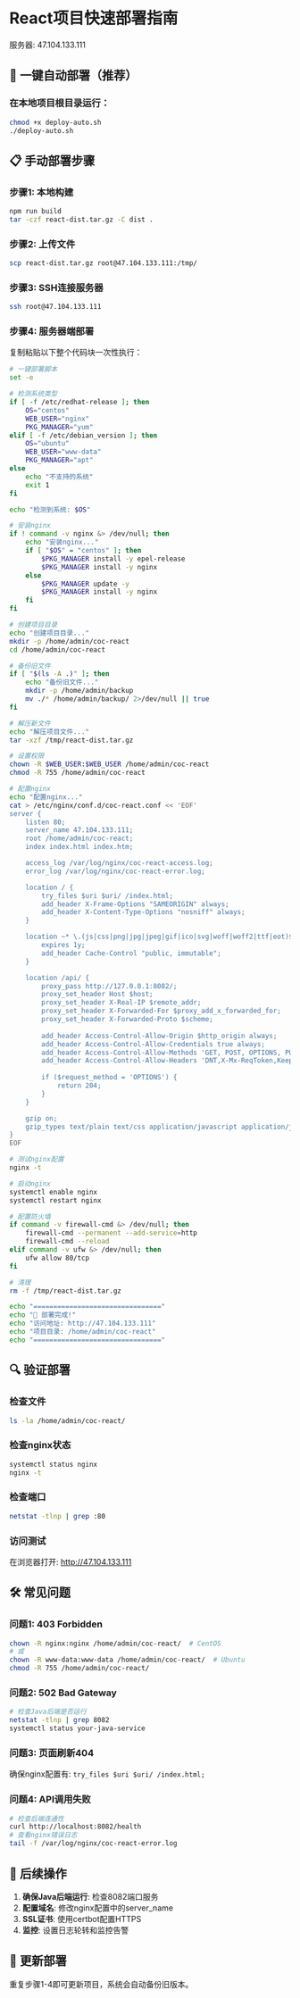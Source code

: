 # React项目快速部署指南
服务器: 47.104.133.111

## 🚀 一键自动部署（推荐）

### 在本地项目根目录运行：
```bash
chmod +x deploy-auto.sh
./deploy-auto.sh
```

## 📋 手动部署步骤

### 步骤1: 本地构建
```bash
npm run build
tar -czf react-dist.tar.gz -C dist .
```

### 步骤2: 上传文件
```bash
scp react-dist.tar.gz root@47.104.133.111:/tmp/
```

### 步骤3: SSH连接服务器
```bash
ssh root@47.104.133.111
```

### 步骤4: 服务器端部署
复制粘贴以下整个代码块一次性执行：

```bash
# 一键部署脚本
set -e

# 检测系统类型
if [ -f /etc/redhat-release ]; then
    OS="centos"
    WEB_USER="nginx"
    PKG_MANAGER="yum"
elif [ -f /etc/debian_version ]; then
    OS="ubuntu"
    WEB_USER="www-data"
    PKG_MANAGER="apt"
else
    echo "不支持的系统"
    exit 1
fi

echo "检测到系统: $OS"

# 安装nginx
if ! command -v nginx &> /dev/null; then
    echo "安装nginx..."
    if [ "$OS" = "centos" ]; then
        $PKG_MANAGER install -y epel-release
        $PKG_MANAGER install -y nginx
    else
        $PKG_MANAGER update -y
        $PKG_MANAGER install -y nginx
    fi
fi

# 创建项目目录
echo "创建项目目录..."
mkdir -p /home/admin/coc-react
cd /home/admin/coc-react

# 备份旧文件
if [ "$(ls -A .)" ]; then
    echo "备份旧文件..."
    mkdir -p /home/admin/backup
    mv ./* /home/admin/backup/ 2>/dev/null || true
fi

# 解压新文件
echo "解压项目文件..."
tar -xzf /tmp/react-dist.tar.gz

# 设置权限
chown -R $WEB_USER:$WEB_USER /home/admin/coc-react
chmod -R 755 /home/admin/coc-react

# 配置nginx
echo "配置nginx..."
cat > /etc/nginx/conf.d/coc-react.conf << 'EOF'
server {
    listen 80;
    server_name 47.104.133.111;
    root /home/admin/coc-react;
    index index.html index.htm;

    access_log /var/log/nginx/coc-react-access.log;
    error_log /var/log/nginx/coc-react-error.log;

    location / {
        try_files $uri $uri/ /index.html;
        add_header X-Frame-Options "SAMEORIGIN" always;
        add_header X-Content-Type-Options "nosniff" always;
    }

    location ~* \.(js|css|png|jpg|jpeg|gif|ico|svg|woff|woff2|ttf|eot)$ {
        expires 1y;
        add_header Cache-Control "public, immutable";
    }

    location /api/ {
        proxy_pass http://127.0.0.1:8082/;
        proxy_set_header Host $host;
        proxy_set_header X-Real-IP $remote_addr;
        proxy_set_header X-Forwarded-For $proxy_add_x_forwarded_for;
        proxy_set_header X-Forwarded-Proto $scheme;
        
        add_header Access-Control-Allow-Origin $http_origin always;
        add_header Access-Control-Allow-Credentials true always;
        add_header Access-Control-Allow-Methods 'GET, POST, OPTIONS, PUT, DELETE' always;
        add_header Access-Control-Allow-Headers 'DNT,X-Mx-ReqToken,Keep-Alive,User-Agent,X-Requested-With,If-Modified-Since,Cache-Control,Content-Type,Authorization' always;
        
        if ($request_method = 'OPTIONS') {
            return 204;
        }
    }

    gzip on;
    gzip_types text/plain text/css application/javascript application/json;
}
EOF

# 测试nginx配置
nginx -t

# 启动nginx
systemctl enable nginx
systemctl restart nginx

# 配置防火墙
if command -v firewall-cmd &> /dev/null; then
    firewall-cmd --permanent --add-service=http
    firewall-cmd --reload
elif command -v ufw &> /dev/null; then
    ufw allow 80/tcp
fi

# 清理
rm -f /tmp/react-dist.tar.gz

echo "================================"
echo "🎉 部署完成!"
echo "访问地址: http://47.104.133.111"
echo "项目目录: /home/admin/coc-react"
echo "================================"
```

## 🔍 验证部署

### 检查文件
```bash
ls -la /home/admin/coc-react/
```

### 检查nginx状态
```bash
systemctl status nginx
nginx -t
```

### 检查端口
```bash
netstat -tlnp | grep :80
```

### 访问测试
在浏览器打开: http://47.104.133.111

## 🛠️ 常见问题

### 问题1: 403 Forbidden
```bash
chown -R nginx:nginx /home/admin/coc-react/  # CentOS
# 或
chown -R www-data:www-data /home/admin/coc-react/  # Ubuntu
chmod -R 755 /home/admin/coc-react/
```

### 问题2: 502 Bad Gateway
```bash
# 检查Java后端是否运行
netstat -tlnp | grep 8082
systemctl status your-java-service
```

### 问题3: 页面刷新404
确保nginx配置有: `try_files $uri $uri/ /index.html;`

### 问题4: API调用失败
```bash
# 检查后端连通性
curl http://localhost:8082/health
# 查看nginx错误日志
tail -f /var/log/nginx/coc-react-error.log
```

## 📝 后续操作

1. **确保Java后端运行**: 检查8082端口服务
2. **配置域名**: 修改nginx配置中的server_name
3. **SSL证书**: 使用certbot配置HTTPS
4. **监控**: 设置日志轮转和监控告警

## 🔄 更新部署

重复步骤1-4即可更新项目，系统会自动备份旧版本。